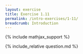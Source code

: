 ```yaml
---
layout: exercise
title: Exercise 1.11
permalink: /intro-exercises/1-11/
breadcrumb: Introduction
---
```


{% include mathjax_support %}

<div><i class="arrow-up" data-chapter="intro-exercises" data-exercise="ex_11" data-rating="0"></i></div>
{% include_relative question.md %}

